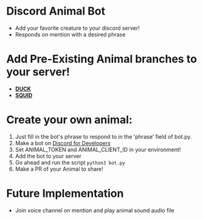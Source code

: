 # Discord Animal Bot

- Add your favorite creature to your discord server! 
- Responds on mention with a desired phrase

# Add Pre-Existing Animal branches to your server!

- **[DUCK](https://discord.com/api/oauth2/authorize?client_id=698323179739021353&permissions=0&scope=bot)**  
- **[SQUID](https://discord.com/api/oauth2/authorize?client_id=707793277491085353&permissions=0&scope=bot)**  

# Create your own animal:
1. Just fill in the bot's phrase to respond to in the 'phrase' field of bot.py.
2. Make a bot on [Discord for Developers](https://discord.com/developers/applications)
3. Set ANIMAL_TOKEN and ANIMAL_CLIENT_ID in your environment!
4. Add the bot to your server
5. Go ahead and run the script `python3 bot.py`
6. Make a PR of your Animal to share!

# Future Implementation

- Join voice channel on mention and play animal sound audio file
